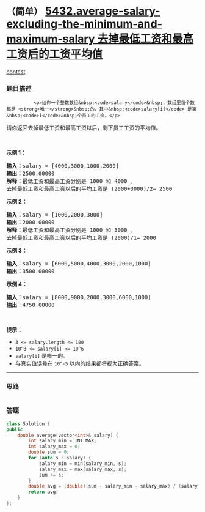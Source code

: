 # `（简单）` [5432.average-salary-excluding-the-minimum-and-maximum-salary 去掉最低工资和最高工资后的工资平均值](https://leetcode-cn.com/problems/average-salary-excluding-the-minimum-and-maximum-salary/)

[contest](https://leetcode-cn.com/contest/biweekly-contest-29/problems/average-salary-excluding-the-minimum-and-maximum-salary/)

### 题目描述

              <p>给你一个整数数组&nbsp;<code>salary</code>&nbsp;，数组里每个数都是 <strong>唯一</strong>&nbsp;的，其中&nbsp;<code>salary[i]</code> 是第&nbsp;<code>i</code>&nbsp;个员工的工资。</p>

<p>请你返回去掉最低工资和最高工资以后，剩下员工工资的平均值。</p>

<p>&nbsp;</p>

<p><strong>示例 1：</strong></p>

<pre><strong>输入：</strong>salary = [4000,3000,1000,2000]
<strong>输出：</strong>2500.00000
<strong>解释：</strong>最低工资和最高工资分别是 1000 和 4000 。
去掉最低工资和最高工资以后的平均工资是 (2000+3000)/2= 2500
</pre>

<p><strong>示例 2：</strong></p>

<pre><strong>输入：</strong>salary = [1000,2000,3000]
<strong>输出：</strong>2000.00000
<strong>解释：</strong>最低工资和最高工资分别是 1000 和 3000 。
去掉最低工资和最高工资以后的平均工资是 (2000)/1= 2000
</pre>

<p><strong>示例 3：</strong></p>

<pre><strong>输入：</strong>salary = [6000,5000,4000,3000,2000,1000]
<strong>输出：</strong>3500.00000
</pre>

<p><strong>示例 4：</strong></p>

<pre><strong>输入：</strong>salary = [8000,9000,2000,3000,6000,1000]
<strong>输出：</strong>4750.00000
</pre>

<p>&nbsp;</p>

<p><strong>提示：</strong></p>

<ul>
	<li><code>3 &lt;= salary.length &lt;= 100</code></li>
	<li><code>10^3&nbsp;&lt;= salary[i] &lt;= 10^6</code></li>
	<li><code>salary[i]</code>&nbsp;是唯一的。</li>
	<li>与真实值误差在&nbsp;<code>10^-5</code> 以内的结果都将视为正确答案。</li>
</ul>

 

---
### 思路
```
```



### 答题
``` C++
class Solution {
public:
    double average(vector<int>& salary) {
		int salary_min = INT_MAX;
		int salary_max = 0;
		double sum = 0;
		for (auto s : salary) {
			salary_min = min(salary_min, s);
			salary_max = max(salary_max, s);
			sum += s;
		}
		double avg = (double)(sum - salary_min - salary_max) / (salary.size() - 2);
		return avg;
    }
};
```




